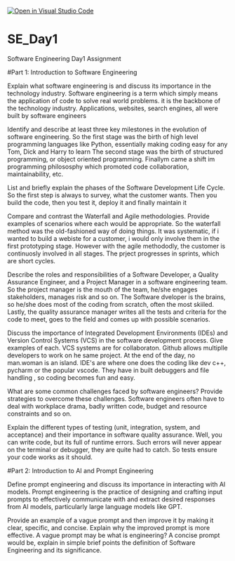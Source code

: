 [![Open in Visual Studio Code](https://classroom.github.com/assets/open-in-vscode-2e0aaae1b6195c2367325f4f02e2d04e9abb55f0b24a779b69b11b9e10269abc.svg)](https://classroom.github.com/online_ide?assignment_repo_id=15565044&assignment_repo_type=AssignmentRepo)
# SE_Day1
Software Engineering Day1 Assignment

#Part 1: Introduction to Software Engineering

Explain what software engineering is and discuss its importance in the technology industry.
Software engineering is a term which simply means the application of code to solve real world problems.
it is the backbone of the technology industry. Applications, websites, search engines, all were built 
by software engineers

Identify and describe at least three key milestones in the evolution of software engineering.
So the first stage was the birth of high level programming languages like Python, essentially making coding easy for any Tom, Dick and Harry to learn
The second stage was the birth of structured programming, or object oriented programming.
Finallym came a shift im programming philososphy which promoted code collaboration, maintainability, etc.

List and briefly explain the phases of the Software Development Life Cycle.
So the first step is always to survey, what the customer wants. Then you build the code, then you test it, deploy it and finally maintain it

Compare and contrast the Waterfall and Agile methodologies. Provide examples of scenarios where each would be appropriate.
So the waterfall method was the old-fashioned way of doing things. It was systematic, if i wanted to build a webiste for a customer, i would only involve them in the first prototyping stage. However with the agile methododly, the customer is continuosly involved in all stages. The prject progresses in sprints, which are short cycles.

Describe the roles and responsibilities of a Software Developer, a Quality Assurance Engineer, and a Project Manager in a software engineering team.
So the project manager is the mouth of the team, he/she engages stakeholders, manages risk and so on. 
The Software dveloper is the brains, so he/she does most of the coding from scratch, often the most skiiled.
Lastly, the quality assurance manager writes all the tests and criteria for the code to meet, goes to the field and comes up with  possible scenarios.


Discuss the importance of Integrated Development Environments (IDEs) and Version Control Systems (VCS) in the software development process. Give examples of each.
VCS systems are for collaboraton. Github allows multiplle developers to work on he same project. At the end of the day, no man.woman is an island.
IDE's are where one does the coding like dev c++, pycharm or the popular vscode. They have in built debuggers and file handling , so coding becomes fun and easy.

What are some common challenges faced by software engineers? Provide strategies to overcome these challenges.
Software engineers often have to deal with workplace drama, badly written code, budget and resource constraints and so on.

Explain the different types of testing (unit, integration, system, and acceptance) and their importance in software quality assurance.
Well, you can write code, but its full of runtime errors. Such errors will never appear on the terminal or debugger, they are quite had to catch. So tests ensure your code works as it should.

#Part 2: Introduction to AI and Prompt Engineering


Define prompt engineering and discuss its importance in interacting with AI models.
Prompt engineering is the practice of designing and crafting input prompts to effectively communicate with and extract desired responses from AI models, particularly large language models like GPT.

Provide an example of a vague prompt and then improve it by making it clear, specific, and concise. Explain why the improved prompt is more effective.
A vague prompt may be what is engineering?
A concise prompt would be, explain in simple brief points the definition of Software Engineering and its significance.
